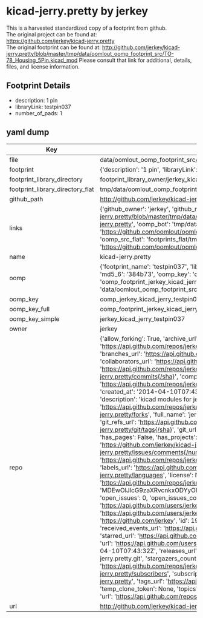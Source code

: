 # kicad-jerry.pretty by jerkey  
This is a harvested standardized copy of a footprint from github.  
The original project can be found at:  
https://github.com/jerkey/kicad-jerry.pretty  
The original footprint can be found at:
http://github.com/jerkey/kicad-jerry.pretty/blob/master/tmp/data/oomlout_oomp_footprint_src/TO-78_Housing_5Pin.kicad_mod
Please consult that link for additional, details, files, and license information.  
## Footprint Details
* description: 1 pin  
* libraryLink: testpin037  
* number_of_pads: 1  
## yaml dump  
| Key | Value |  
| --- | --- |  
| file | data/oomlout_oomp_footprint_src/kicad-jerry.pretty/testpin037.kicad_mod |  
| footprint | {'description': '1 pin', 'libraryLink': 'testpin037', 'number_of_pads': 1} |  
| footprint_library_directory | footprint_library_owner/jerkey_kicad-jerry.pretty |  
| footprint_library_directory_flat | tmp/data/oomlout_oomp_footprint_src/footprints_flat/jerkey_kicad_jerry_testpin037/working |  
| github_path | http://github.com/jerkey/kicad-jerry.pretty/blob/master/tmp/data/oomlout_oomp_footprint_src/testpin037.kicad_mod |  
| links | {'github_owner': 'jerkey', 'github_repo_name': 'kicad-jerry.pretty', 'github_src': 'http://github.com/jerkey/kicad-jerry.pretty/blob/master/tmp/data/oomlout_oomp_footprint_src/TO-78_Housing_5Pin.kicad_mod', 'github_src_repo': 'https://github.com/jerkey/kicad-jerry.pretty', 'oomp_bot': 'tmp/data/oomlout_oomp_footprint_src/footprints/jerkey_kicad_jerry_testpin037/working', 'oomp_bot_github': 'https://github.com/oomlout/oomlout_oomp_footprint_bot/tree/main/tmp/data/oomlout_oomp_footprint_src/footprints/jerkey_kicad_jerry_testpin037/working', 'oomp_src_flat': 'footprints_flat/tmp/data/oomlout_oomp_footprint_src/footprints_flat/jerkey_kicad_jerry_testpin037/working', 'oomp_src_flat_github': 'https://github.com/oomlout/oomlout_oomp_footprint_src/tree/main/tmp/data/oomlout_oomp_footprint_src/footprints_flat/jerkey_kicad_jerry_testpin037/working'} |  
| name | kicad-jerry.pretty |  
| oomp | {'footprint_name': 'testpin037', 'library_name': 'kicad_jerry', 'md5': '384b736cfdb7764bcd1e345100c373a0', 'md5_10': '384b736cfd', 'md5_5': '384b7', 'md5_6': '384b73', 'oomp_key': 'oomp_jerkey_kicad_jerry_testpin037', 'oomp_key_extra': 'oomp_footprint_jerkey_kicad_jerry_testpin037', 'oomp_key_full': 'oomp_footprint_jerkey_kicad_jerry_testpin037_384b73', 'oomp_key_simple': 'jerkey_kicad_jerry_testpin037', 'original_filename': 'data/oomlout_oomp_footprint_src/kicad-jerry.pretty/testpin037.kicad_mod', 'owner_name': 'jerkey'} |  
| oomp_key | oomp_jerkey_kicad_jerry_testpin037 |  
| oomp_key_full | oomp_footprint_jerkey_kicad_jerry_testpin037 |  
| oomp_key_simple | jerkey_kicad_jerry_testpin037 |  
| owner | jerkey |  
| repo | {'allow_forking': True, 'archive_url': 'https://api.github.com/repos/jerkey/kicad-jerry.pretty/{archive_format}{/ref}', 'archived': False, 'assignees_url': 'https://api.github.com/repos/jerkey/kicad-jerry.pretty/assignees{/user}', 'blobs_url': 'https://api.github.com/repos/jerkey/kicad-jerry.pretty/git/blobs{/sha}', 'branches_url': 'https://api.github.com/repos/jerkey/kicad-jerry.pretty/branches{/branch}', 'clone_url': 'https://github.com/jerkey/kicad-jerry.pretty.git', 'collaborators_url': 'https://api.github.com/repos/jerkey/kicad-jerry.pretty/collaborators{/collaborator}', 'comments_url': 'https://api.github.com/repos/jerkey/kicad-jerry.pretty/comments{/number}', 'commits_url': 'https://api.github.com/repos/jerkey/kicad-jerry.pretty/commits{/sha}', 'compare_url': 'https://api.github.com/repos/jerkey/kicad-jerry.pretty/compare/{base}...{head}', 'contents_url': 'https://api.github.com/repos/jerkey/kicad-jerry.pretty/contents/{+path}', 'contributors_url': 'https://api.github.com/repos/jerkey/kicad-jerry.pretty/contributors', 'created_at': '2014-04-10T07:43:17Z', 'default_branch': 'master', 'deployments_url': 'https://api.github.com/repos/jerkey/kicad-jerry.pretty/deployments', 'description': 'kicad modules for jerry', 'disabled': False, 'downloads_url': 'https://api.github.com/repos/jerkey/kicad-jerry.pretty/downloads', 'events_url': 'https://api.github.com/repos/jerkey/kicad-jerry.pretty/events', 'fork': False, 'forks': 0, 'forks_count': 0, 'forks_url': 'https://api.github.com/repos/jerkey/kicad-jerry.pretty/forks', 'full_name': 'jerkey/kicad-jerry.pretty', 'git_commits_url': 'https://api.github.com/repos/jerkey/kicad-jerry.pretty/git/commits{/sha}', 'git_refs_url': 'https://api.github.com/repos/jerkey/kicad-jerry.pretty/git/refs{/sha}', 'git_tags_url': 'https://api.github.com/repos/jerkey/kicad-jerry.pretty/git/tags{/sha}', 'git_url': 'git://github.com/jerkey/kicad-jerry.pretty.git', 'has_discussions': False, 'has_downloads': True, 'has_issues': True, 'has_pages': False, 'has_projects': True, 'has_wiki': True, 'homepage': None, 'hooks_url': 'https://api.github.com/repos/jerkey/kicad-jerry.pretty/hooks', 'html_url': 'https://github.com/jerkey/kicad-jerry.pretty', 'id': 18628164, 'is_template': False, 'issue_comment_url': 'https://api.github.com/repos/jerkey/kicad-jerry.pretty/issues/comments{/number}', 'issue_events_url': 'https://api.github.com/repos/jerkey/kicad-jerry.pretty/issues/events{/number}', 'issues_url': 'https://api.github.com/repos/jerkey/kicad-jerry.pretty/issues{/number}', 'keys_url': 'https://api.github.com/repos/jerkey/kicad-jerry.pretty/keys{/key_id}', 'labels_url': 'https://api.github.com/repos/jerkey/kicad-jerry.pretty/labels{/name}', 'language': None, 'languages_url': 'https://api.github.com/repos/jerkey/kicad-jerry.pretty/languages', 'license': None, 'merges_url': 'https://api.github.com/repos/jerkey/kicad-jerry.pretty/merges', 'milestones_url': 'https://api.github.com/repos/jerkey/kicad-jerry.pretty/milestones{/number}', 'mirror_url': None, 'name': 'kicad-jerry.pretty', 'network_count': 0, 'node_id': 'MDEwOlJlcG9zaXRvcnkxODYyODE2NA==', 'notifications_url': 'https://api.github.com/repos/jerkey/kicad-jerry.pretty/notifications{?since,all,participating}', 'open_issues': 0, 'open_issues_count': 0, 'owner': {'avatar_url': 'https://avatars.githubusercontent.com/u/1930655?v=4', 'events_url': 'https://api.github.com/users/jerkey/events{/privacy}', 'followers_url': 'https://api.github.com/users/jerkey/followers', 'following_url': 'https://api.github.com/users/jerkey/following{/other_user}', 'gists_url': 'https://api.github.com/users/jerkey/gists{/gist_id}', 'gravatar_id': '', 'html_url': 'https://github.com/jerkey', 'id': 1930655, 'login': 'jerkey', 'node_id': 'MDQ6VXNlcjE5MzA2NTU=', 'organizations_url': 'https://api.github.com/users/jerkey/orgs', 'received_events_url': 'https://api.github.com/users/jerkey/received_events', 'repos_url': 'https://api.github.com/users/jerkey/repos', 'site_admin': False, 'starred_url': 'https://api.github.com/users/jerkey/starred{/owner}{/repo}', 'subscriptions_url': 'https://api.github.com/users/jerkey/subscriptions', 'type': 'User', 'url': 'https://api.github.com/users/jerkey'}, 'private': False, 'pulls_url': 'https://api.github.com/repos/jerkey/kicad-jerry.pretty/pulls{/number}', 'pushed_at': '2014-04-10T07:43:32Z', 'releases_url': 'https://api.github.com/repos/jerkey/kicad-jerry.pretty/releases{/id}', 'size': 108, 'ssh_url': 'git@github.com:jerkey/kicad-jerry.pretty.git', 'stargazers_count': 0, 'stargazers_url': 'https://api.github.com/repos/jerkey/kicad-jerry.pretty/stargazers', 'statuses_url': 'https://api.github.com/repos/jerkey/kicad-jerry.pretty/statuses/{sha}', 'subscribers_count': 2, 'subscribers_url': 'https://api.github.com/repos/jerkey/kicad-jerry.pretty/subscribers', 'subscription_url': 'https://api.github.com/repos/jerkey/kicad-jerry.pretty/subscription', 'svn_url': 'https://github.com/jerkey/kicad-jerry.pretty', 'tags_url': 'https://api.github.com/repos/jerkey/kicad-jerry.pretty/tags', 'teams_url': 'https://api.github.com/repos/jerkey/kicad-jerry.pretty/teams', 'temp_clone_token': None, 'topics': [], 'trees_url': 'https://api.github.com/repos/jerkey/kicad-jerry.pretty/git/trees{/sha}', 'updated_at': '2014-04-10T07:43:29Z', 'url': 'https://api.github.com/repos/jerkey/kicad-jerry.pretty', 'visibility': 'public', 'watchers': 0, 'watchers_count': 0, 'web_commit_signoff_required': False} |  
| url | http://github.com/jerkey/kicad-jerry.pretty |  

